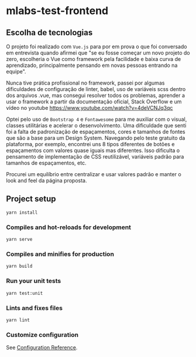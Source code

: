 # mlabs-test-frontend

## Escolha de tecnologias

O projeto foi realizado com `Vue.js` para por em prova o que foi conversado em entrevista quando afirmei que "se eu fosse começar um novo projeto do zero, escolheria o Vue como framework pela facilidade e baixa curva de aprendizado, principalmente pensando em novas pessoas entrando na equipe".

Nunca tive prática profissional no framework, passei por algumas dificuldades de configuração de linter, babel, uso de variáveis scss dentro dos arquivos .vue, mas consegui resolver todos os problemas, aprender a usar o framework a partir da documentação oficial, Stack Overflow e um vídeo no youtube https://www.youtube.com/watch?v=4deVCNJq3qc

Optei pelo uso de `Bootstrap 4` e `Fontawesome` para me auxiliar com o visual, classes utilitárias e acelerar o desenvolvimento. Uma dificuldade que senti foi a falta de padronização de espaçamentos, cores e tamanhos de fontes que são a base para um Design System. Navegando pelo teste gratuito da plataforma, por exemplo, encontrei uns 8 tipos diferentes de botões e espaçamentos com valores quase iguais mas diferentes. Isso dificulta o pensamento de implementação de CSS reutilizável, variáveis padrão para tamanhos de espaçamentos, etc.

Procurei um equilíbrio entre centralizar e usar valores padrão e manter o look and feel da página proposta.

## Project setup
```
yarn install
```

### Compiles and hot-reloads for development
```
yarn serve
```

### Compiles and minifies for production
```
yarn build
```

### Run your unit tests
```
yarn test:unit
```

### Lints and fixes files
```
yarn lint
```

### Customize configuration
See [Configuration Reference](https://cli.vuejs.org/config/).
